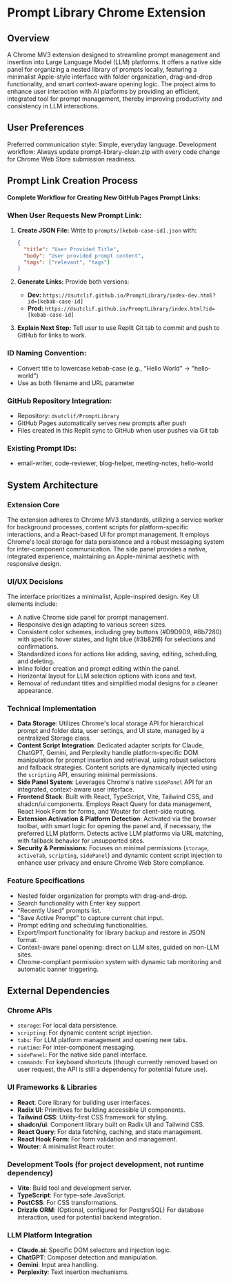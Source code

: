 # Prompt Library Chrome Extension

## Overview
A Chrome MV3 extension designed to streamline prompt management and insertion into Large Language Model (LLM) platforms. It offers a native side panel for organizing a nested library of prompts locally, featuring a minimalist Apple-style interface with folder organization, drag-and-drop functionality, and smart context-aware opening logic. The project aims to enhance user interaction with AI platforms by providing an efficient, integrated tool for prompt management, thereby improving productivity and consistency in LLM interactions.

## User Preferences
Preferred communication style: Simple, everyday language.
Development workflow: Always update prompt-library-clean.zip with every code change for Chrome Web Store submission readiness.

## Prompt Link Creation Process
**Complete Workflow for Creating New GitHub Pages Prompt Links:**

### When User Requests New Prompt Link:
1. **Create JSON File:** Write to `prompts/[kebab-case-id].json` with:
   ```json
   {
     "title": "User Provided Title",
     "body": "User provided prompt content",
     "tags": ["relevant", "tags"]
   }
   ```

2. **Generate Links:** Provide both versions:
   - **Dev:** `https://dsutclif.github.io/PromptLibrary/index-dev.html?id=[kebab-case-id]`
   - **Prod:** `https://dsutclif.github.io/PromptLibrary/index.html?id=[kebab-case-id]`

3. **Explain Next Step:** Tell user to use Replit Git tab to commit and push to GitHub for links to work.

### ID Naming Convention:
- Convert title to lowercase kebab-case (e.g., "Hello World" → "hello-world")
- Use as both filename and URL parameter

### GitHub Repository Integration:
- Repository: `dsutclif/PromptLibrary` 
- GitHub Pages automatically serves new prompts after push
- Files created in this Replit sync to GitHub when user pushes via Git tab

### Existing Prompt IDs:
- email-writer, code-reviewer, blog-helper, meeting-notes, hello-world

## System Architecture

### Extension Core
The extension adheres to Chrome MV3 standards, utilizing a service worker for background processes, content scripts for platform-specific interactions, and a React-based UI for prompt management. It employs Chrome's local storage for data persistence and a robust messaging system for inter-component communication. The side panel provides a native, integrated experience, maintaining an Apple-minimal aesthetic with responsive design.

### UI/UX Decisions
The interface prioritizes a minimalist, Apple-inspired design. Key UI elements include:
- A native Chrome side panel for prompt management.
- Responsive design adapting to various screen sizes.
- Consistent color schemes, including grey buttons (#D9D9D9, #6b7280) with specific hover states, and light blue (#3b82f6) for selections and confirmations.
- Standardized icons for actions like adding, saving, editing, scheduling, and deleting.
- Inline folder creation and prompt editing within the panel.
- Horizontal layout for LLM selection options with icons and text.
- Removal of redundant titles and simplified modal designs for a cleaner appearance.

### Technical Implementation
- **Data Storage**: Utilizes Chrome's local storage API for hierarchical prompt and folder data, user settings, and UI state, managed by a centralized Storage class.
- **Content Script Integration**: Dedicated adapter scripts for Claude, ChatGPT, Gemini, and Perplexity handle platform-specific DOM manipulation for prompt insertion and retrieval, using robust selectors and fallback strategies. Content scripts are dynamically injected using the `scripting` API, ensuring minimal permissions.
- **Side Panel System**: Leverages Chrome's native `sidePanel` API for an integrated, context-aware user interface.
- **Frontend Stack**: Built with React, TypeScript, Vite, Tailwind CSS, and shadcn/ui components. Employs React Query for data management, React Hook Form for forms, and Wouter for client-side routing.
- **Extension Activation & Platform Detection**: Activated via the browser toolbar, with smart logic for opening the panel and, if necessary, the preferred LLM platform. Detects active LLM platforms via URL matching, with fallback behavior for unsupported sites.
- **Security & Permissions**: Focuses on minimal permissions (`storage`, `activeTab`, `scripting`, `sidePanel`) and dynamic content script injection to enhance user privacy and ensure Chrome Web Store compliance.

### Feature Specifications
- Nested folder organization for prompts with drag-and-drop.
- Search functionality with Enter key support.
- "Recently Used" prompts list.
- "Save Active Prompt" to capture current chat input.
- Prompt editing and scheduling functionalities.
- Export/Import functionality for library backup and restore in JSON format.
- Context-aware panel opening: direct on LLM sites, guided on non-LLM sites.
- Chrome-compliant permission system with dynamic tab monitoring and automatic banner triggering.

## External Dependencies

### Chrome APIs
- `storage`: For local data persistence.
- `scripting`: For dynamic content script injection.
- `tabs`: For LLM platform management and opening new tabs.
- `runtime`: For inter-component messaging.
- `sidePanel`: For the native side panel interface.
- `commands`: For keyboard shortcuts (though currently removed based on user request, the API is still a dependency for potential future use).

### UI Frameworks & Libraries
- **React**: Core library for building user interfaces.
- **Radix UI**: Primitives for building accessible UI components.
- **Tailwind CSS**: Utility-first CSS framework for styling.
- **shadcn/ui**: Component library built on Radix UI and Tailwind CSS.
- **React Query**: For data fetching, caching, and state management.
- **React Hook Form**: For form validation and management.
- **Wouter**: A minimalist React router.

### Development Tools (for project development, not runtime dependency)
- **Vite**: Build tool and development server.
- **TypeScript**: For type-safe JavaScript.
- **PostCSS**: For CSS transformations.
- **Drizzle ORM**: (Optional, configured for PostgreSQL) For database interaction, used for potential backend integration.

### LLM Platform Integration
- **Claude.ai**: Specific DOM selectors and injection logic.
- **ChatGPT**: Composer detection and manipulation.
- **Gemini**: Input area handling.
- **Perplexity**: Text insertion mechanisms.